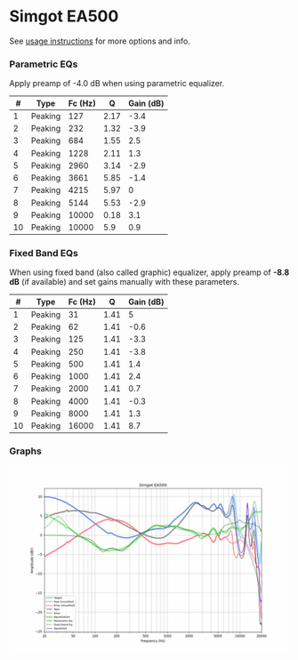 # Simgot EA500
See [usage instructions](https://github.com/jaakkopasanen/AutoEq#usage) for more options and info.

### Parametric EQs
Apply preamp of -4.0 dB when using parametric equalizer.

|   # | Type    |   Fc (Hz) |    Q |   Gain (dB) |
|-----|---------|-----------|------|-------------|
|   1 | Peaking |       127 | 2.17 |        -3.4 |
|   2 | Peaking |       232 | 1.32 |        -3.9 |
|   3 | Peaking |       684 | 1.55 |         2.5 |
|   4 | Peaking |      1228 | 2.11 |         1.3 |
|   5 | Peaking |      2960 | 3.14 |        -2.9 |
|   6 | Peaking |      3661 | 5.85 |        -1.4 |
|   7 | Peaking |      4215 | 5.97 |         0   |
|   8 | Peaking |      5144 | 5.53 |        -2.9 |
|   9 | Peaking |     10000 | 0.18 |         3.1 |
|  10 | Peaking |     10000 | 5.9  |         0.9 |

### Fixed Band EQs
When using fixed band (also called graphic) equalizer, apply preamp of **-8.8 dB** (if available) and set gains manually with these parameters.

|   # | Type    |   Fc (Hz) |    Q |   Gain (dB) |
|-----|---------|-----------|------|-------------|
|   1 | Peaking |        31 | 1.41 |         5   |
|   2 | Peaking |        62 | 1.41 |        -0.6 |
|   3 | Peaking |       125 | 1.41 |        -3.3 |
|   4 | Peaking |       250 | 1.41 |        -3.8 |
|   5 | Peaking |       500 | 1.41 |         1.4 |
|   6 | Peaking |      1000 | 1.41 |         2.4 |
|   7 | Peaking |      2000 | 1.41 |         0.7 |
|   8 | Peaking |      4000 | 1.41 |        -0.3 |
|   9 | Peaking |      8000 | 1.41 |         1.3 |
|  10 | Peaking |     16000 | 1.41 |         8.7 |

### Graphs
![](./Simgot%20EA500.png)
